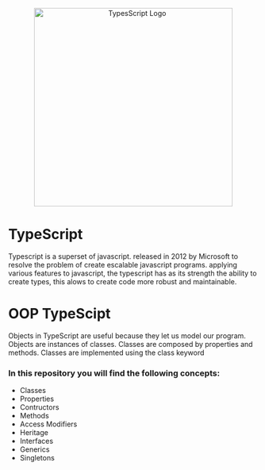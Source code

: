 
<p align="center">
  <img width="400" src="https://i.pinimg.com/originals/c3/8e/e8/c38ee8475ee7f3680f706c56c3a1194c.png" alt="TypesScript Logo">
</p>

# TypeScript
Typescript is a superset of javascript. released in 2012 by Microsoft to resolve the problem of create escalable javascript programs.
applying various features to javascript, the typescript has as its strength the ability to create types, this alows to create code more robust and maintainable.

# OOP TypeScipt
Objects in TypeScript are useful because they let us model our program. 
Objects are instances of classes. 
Classes are composed by properties and methods. 
Classes are implemented using the class keyword

### In this repository you will find the following concepts:
- Classes
- Properties
- Contructors
- Methods
- Access Modifiers
- Heritage
- Interfaces
- Generics
- Singletons
